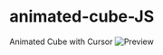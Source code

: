 # animated-cube-JS
Animated Cube with Cursor
![Preview](https://github.com/eldoJr/cubo-magico-CSS/blob/main/preview.png)
 
